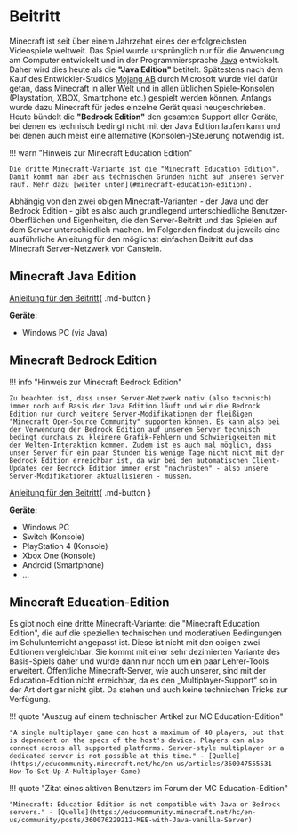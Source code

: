# Beitritt

Minecraft ist seit über einem Jahrzehnt eines der erfolgreichsten Videospiele weltweit. Das Spiel wurde ursprünglich nur für die Anwendung am Computer entwickelt und in der Programmiersprache [Java](https://de.wikipedia.org/wiki/Java-Technologie) entwickelt. Daher wird dies heute als die **"Java Edition"** betitelt. Spätestens nach dem Kauf des Entwickler-Studios [Mojang AB](https://minecraft.wiki/w/Mojang_Studios) durch Microsoft wurde viel dafür getan, dass Minecraft in aller Welt und in allen üblichen Spiele-Konsolen (Playstation, XBOX, Smartphone etc.) gespielt werden können. Anfangs wurde dazu Minecraft für jedes einzelne Gerät quasi neugeschrieben. Heute bündelt die **"Bedrock Edition"** den gesamten Support aller Geräte, bei denen es technisch bedingt nicht mit der Java Edition laufen kann und bei denen auch meist eine alternative (Konsolen-)Steuerung notwendig ist.

!!! warn "Hinweis zur Minecraft Education Edition"

    Die dritte Minecraft-Variante ist die "Minecraft Education Edition". Damit kommt man aber aus technischen Gründen nicht auf unseren Server rauf. Mehr dazu [weiter unten](#minecraft-education-edition).

Abhängig von den zwei obigen Minecraft-Varianten - der Java und der Bedrock Edition - gibt es also auch grundlegend unterschiedliche Benutzer-Oberflächen und Eigenheiten, die den Server-Beitritt und das Spielen auf dem Server unterschiedlich machen. Im Folgenden findest du jeweils eine ausführliche Anleitung für den möglichst einfachen Beitritt auf das Minecraft Server-Netzwerk von Canstein.

## Minecraft Java Edition

[Anleitung für den Beitritt](serverjoin-java.md){ .md-button }

**Geräte:**

- Windows PC (via Java)

## Minecraft Bedrock Edition

!!! info "Hinweis zur Minecraft Bedrock Edition"

    Zu beachten ist, dass unser Server-Netzwerk nativ (also technisch) immer noch auf Basis der Java Edition läuft und wir die Bedrock Edition nur durch weitere Server-Modifikationen der fleißigen "Minecraft Open-Source Community" supporten können. Es kann also bei der Verwendung der Bedrock Edition auf unserem Server technisch bedingt durchaus zu kleinere Grafik-Fehlern und Schwierigkeiten mit der Welten-Interaktion kommen. Zudem ist es auch mal möglich, dass unser Server für ein paar Stunden bis wenige Tage nicht nicht mit der Bedrock Edition erreichbar ist, da wir bei den automatischen Client-Updates der Bedrock Edition immer erst "nachrüsten" - also unsere Server-Modifikationen aktuallisieren - müssen.

[Anleitung für den Beitritt](serverjoin-bedrock.md){ .md-button }

**Geräte:**

- Windows PC
- Switch (Konsole)
- PlayStation 4 (Konsole)
- Xbox One (Konsole)
- Android (Smartphone)
- …

## Minecraft Education-Edition

Es gibt noch eine dritte Minecraft-Variante: die "Minecraft Education Edition", die auf die speziellen technischen und moderativen Bedingungen im Schulunterricht angepasst ist. Diese ist nicht mit den obigen zwei Editionen vergleichbar. Sie kommt mit einer sehr dezimierten Variante des Basis-Spiels daher und wurde dann nur noch um ein paar Lehrer-Tools erweitert. Öffentliche Minecraft-Server, wie auch unserer, sind mit der Education-Edition nicht erreichbar, da es den „Multiplayer-Support“ so in der Art dort gar nicht gibt. Da stehen und auch keine technischen Tricks zur Verfügung.

!!! quote "Auszug auf einem technischen Artikel zur MC Education-Edition"

    "A single multiplayer game can host a maximum of 40 players, but that is dependent on the specs of the host's device. Players can also connect across all supported platforms. Server-style multiplayer or a dedicated server is not possible at this time." - [Quelle](https://educommunity.minecraft.net/hc/en-us/articles/360047555531-How-To-Set-Up-A-Multiplayer-Game)

!!! quote "Zitat eines aktiven Benutzers im Forum der MC Education-Edition"

    "Minecraft: Education Edition is not compatible with Java or Bedrock servers." - [Quelle](https://educommunity.minecraft.net/hc/en-us/community/posts/360076229212-MEE-with-Java-vanilla-Server)